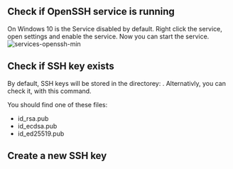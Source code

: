 

<h2 id="check-if-open-ssh-is-running">Check if OpenSSH service is running</h2>
On Windows 10 is the Service <strong><Underscore content="OpenSSH"/></strong> disabled by default. Right click the service, open settings and enable the service. Now you can start the service.

<Image imageName="services-openssh-min.png" alt="services-openssh-min" desc="Windows Service OpenSSH" />

<h2 id="check-if-ssh-key-exists">Check if SSH key exists</h2>
By default, SSH keys will be stored in the directorey: <strong><Underscore content="C:\Users\%username%\.ssh"/></strong> .
Alternativly, you can check it, with this command.

<PrismJS language="bash" code="{codeSnippets.checkSshKeys}" header=""/>


You should find one of these files:

- id_rsa.pub
- id_ecdsa.pub
- id_ed25519.pub

<h2 id="create-a-new-ssh-key">Create a new SSH key</h2>
<PrismJS language="bash" code="{codeSnippets.newSshKey}" header=""/>



<script>
    import Underscore from "../../../components/Underscore.svelte";
    import PrismJS from "../../../components/PrismJS.svelte";
    import codeSnippets from '../../../components/codeSnippets.js';
    import Image from "../../../components/Image.svelte";
</script>

 